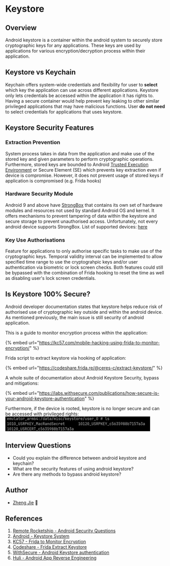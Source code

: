 # Keystore

## Overview

Android keystore is a container within the android system to securely store cryptographic keys for any applications. These keys are used by applications for various encryption/decryption process within their application.

## Keystore vs Keychain

Keychain offers system-wide credentials and flexibility for user to **select** which key the application can use across different applications. Keystore only lets credentials be accessed within the application it has rights to. Having a secure container would help prevent key leaking to other similar privileged applications that may have malicious functions. User **do not need** to select credentials for applications that uses keystore.

## Keystore Security Features

### Extraction Prevention

System process takes in data from the application and make use of the stored key and given parameters to perform cryptographic operations. Furthermore, stored keys are bounded to Android [Trusted Execution Environment](https://source.android.com/docs/security/features/trusty) or Secure Element (SE) which prevents key extraction even if device is compromise. However, it does not prevent usage of stored keys if application is compromised (e.g. Frida hooks)

### Hardware Security Module

Android 9 and above have [StrongBox](https://source.android.com/docs/security/features/keystore) that contains its own set of hardware modules and resources not used by standard Android OS and kernel. It offers mechanisms to prevent tampering of data within the keystore and secure storage to prevent unauthorised access. Unfortunately, not every android device supports StrongBox. List of supported devices: [here](https://www.android-device-security.org/database/?show=Trusted%20Execution%20Environment;Strongbox\&sortBy=COUNT%20Lab%20Strongbox%20True;COUNT%20Lab%20Strongbox%20False\&order=-1\&preDefinedScore=defaultSecurity\&securityScoreLabel-API%20Level=High\&securityScoreLabel-Patchlevel=High\&securityScoreLabel-Fingerprint=Low\&securityScoreLabel-Keymaster%20Version=Moderate\&securityScoreLabel-Key%20Attestation%20Unique%20ID=High\&securityScoreLabel-Keystore%20Export=High\&securityScoreLabel-Keystore%20Import=Low\&securityScoreLabel-OpenApi%20eSE=Low\&securityScoreLabel-Embedded%20SIM%20\(eSIM\)=Low\&securityScoreLabel-Strongbox=High\&securityScoreLabel-A%2FB%20System%20Updates=High\&securityScoreLabel-Identity%20Credential=High\&securityScoreLabel-Protected%20Confirmation=High\&securityScoreLabel-Trusted%20Execution%20Environment=High\&securityScoreLabel-Encrypted%20Shared%20Preferences=High\&securityScoreLabel-Android%20Virtualization%20Framework=Moderate\&securityScoreLabel-Multiple%20User%20Support=High\&securityScoreCalculationApproach=true\&page=1\&rows=25)

### Key Use Authorisations

Feature for applications to only authorise specific tasks to make use of the cryptographic keys. Temporal validity interval can be implemented to allow specified time range to use the cryptograhpic keys and/or user authentication via biometric or lock screen checks. Both features could still be bypassed with the combination of Frida hooking to reset the time as well as disabling user's lock screen credentials.

## Is Keystore 100% Secure?

Android developer documentation states that keystore helps reduce risk of authorised use of cryptographic key outside and within the android device. As mentioned previously, the main issue is still security of android application.

This is a guide to monitor encryption process within the application:

{% embed url="https://kc57.com/mobile-hacking-using-frida-to-monitor-encryption/" %}

Frida script to extract keystore via hooking of application:

{% embed url="https://codeshare.frida.re/@ceres-c/extract-keystore/" %}

A whole suite of documentation about Android Keystore Security, bypass and mitigations:

{% embed url="https://labs.withsecure.com/publications/how-secure-is-your-android-keystore-authentication" %}

Furthermore, if the device is rooted, keystore is no longer secure and can be accessed with privileged rights: ![keystore](../../.gitbook/assets/mobsec/android/keystore-path.png)

## Interview Questions

* Could you explain the difference between android keystore and keychain?
* What are the security features of using android keystore?
* Are there any methods to bypass android keystore?

## Author

* [Zheng Jie](https://github.com/Bread7) 🍞

## References

1. [Remote Rocketship - Android Security Questions](https://www.remoterocketship.com/advice/guide/android-engineer/android-security-specialist-interview-questions-and-answers)
2. [Android - Keystore System](https://developer.android.com/privacy-and-security/keystore)
3. [KC57 - Frida to Monitor Encryption](https://kc57.com/mobile-hacking-using-frida-to-monitor-encryption/)
4. [Codeshare - Frida Extract Keystore](https://codeshare.frida.re/@ceres-c/extract-keystore/)
5. [WithSecure - Android Keystore authentication](https://labs.withsecure.com/publications/how-secure-is-your-android-keystore-authentication)
6. [Huli - Android App Reverse Engineering](https://blog.huli.tw/2023/04/27/en/android-apk-decompile-intro-4/)

